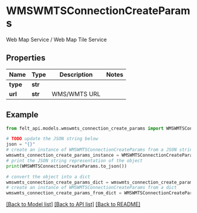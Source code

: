 # WMSWMTSConnectionCreateParams

Web Map Service / Web Map Tile Service

## Properties

Name | Type | Description | Notes
------------ | ------------- | ------------- | -------------
**type** | **str** |  | 
**url** | **str** | WMS/WMTS URL | 

## Example

```python
from felt_api.models.wmswmts_connection_create_params import WMSWMTSConnectionCreateParams

# TODO update the JSON string below
json = "{}"
# create an instance of WMSWMTSConnectionCreateParams from a JSON string
wmswmts_connection_create_params_instance = WMSWMTSConnectionCreateParams.from_json(json)
# print the JSON string representation of the object
print(WMSWMTSConnectionCreateParams.to_json())

# convert the object into a dict
wmswmts_connection_create_params_dict = wmswmts_connection_create_params_instance.to_dict()
# create an instance of WMSWMTSConnectionCreateParams from a dict
wmswmts_connection_create_params_from_dict = WMSWMTSConnectionCreateParams.from_dict(wmswmts_connection_create_params_dict)
```
[[Back to Model list]](../README.md#documentation-for-models) [[Back to API list]](../README.md#documentation-for-api-endpoints) [[Back to README]](../README.md)


